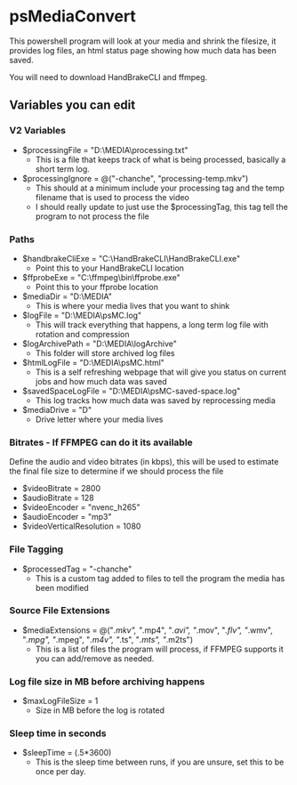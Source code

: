 # psMediaConvert

This powershell program will look at your media and shrink the filesize, it provides log files, an html status page showing how much data has been saved.

You will need to download HandBrakeCLI and ffmpeg.

## Variables you can edit

### V2 Variables

- $processingFile = "D:\MEDIA\processing.txt"
  - This is a file that keeps track of what is being processed, basically a short term log.
- $processingIgnore = @("-chanche", "processing-temp.mkv")
  - This should at a minimum include your processing tag and the temp filename that is used to process the video
  - I should really update to just use the $processingTag, this tag tell the program to not process the file

### Paths

- $handbrakeCliExe = "C:\HandBrakeCLI\HandBrakeCLI.exe"
  - Point this to your HandBrakeCLI location
- $ffprobeExe = "C:\ffmpeg\bin\ffprobe.exe"
  - Point this to your ffprobe location
- $mediaDir = "D:\MEDIA"
  - This is where your media lives that you want to shink
- $logFile = "D:\MEDIA\psMC.log"
  - This will track everything that happens, a long term log file with rotation and compression
- $logArchivePath = "D:\MEDIA\logArchive"
  - This folder will store archived log files
- $htmlLogFile = "D:\MEDIA\psMC.html"
  - This is a self refreshing webpage that will give you status on current jobs and how much data was saved
- $savedSpaceLogFile = "D:\MEDIA\psMC-saved-space.log"
  - This log tracks how much data was saved by reprocessing media
- $mediaDrive = "D"
  - Drive letter where your media lives

### Bitrates - If FFMPEG can do it its available

Define the audio and video bitrates (in kbps), this will be used to estimate the final file size to determine if we should process the file

- $videoBitrate = 2800
- $audioBitrate = 128
- $videoEncoder = "nvenc_h265"
- $audioEncoder = "mp3"
- $videoVerticalResolution = 1080

### File Tagging

- $processedTag = "-chanche"
  - This is a custom tag added to files to tell the program the media has been modified

### Source File Extensions

- $mediaExtensions = @("*.mkv", "*.mp4", "*.avi", "*.mov", "*.flv", "*.wmv", "*.mpg", "*.mpeg", "*.m4v", "*.ts", "*.mts", "*.m2ts")
  - This is a list of files the program will process, if FFMPEG supports it you can add/remove as needed.

### Log file size in MB before archiving happens

- $maxLogFileSize = 1
  - Size in MB before the log is rotated

### Sleep time in seconds

- $sleepTime = (.5*3600)
  - This is the sleep time between runs, if you are unsure, set this to be once per day.
